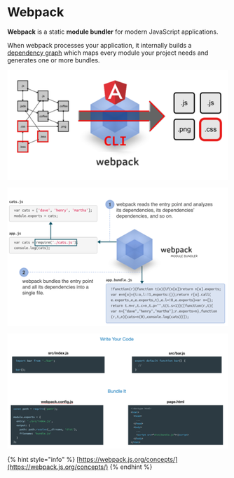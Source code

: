 # Webpack

**Webpack** is a static **module bundler** for modern JavaScript applications. 

When webpack processes your application, it internally builds a [dependency graph](https://webpack.js.org/concepts/dependency-graph/) which maps every module your project needs and generates one or more bundles.

![Webpack in action](../.gitbook/assets/img3.png)

![](../.gitbook/assets/img4.png)

![Webpack Concepts](../.gitbook/assets/img6.png)

{% hint style="info" %}
[https://webpack.js.org/concepts/](https://webpack.js.org/concepts/)
{% endhint %}

